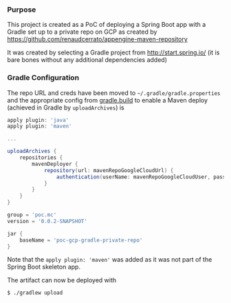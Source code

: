 ### Purpose

This project is created as a PoC of deploying a Spring Boot app with a Gradle set up to a private repo on GCP as created by https://github.com/renaudcerrato/appengine-maven-repository

It was created by selecting a Gradle project from http://start.spring.io/ (it is bare bones without any additional dependencies added)

### Gradle Configuration

The repo URL and creds have been moved to `~/.gradle/gradle.properties` and the appropriate config from [gradle.build](gradle.build) to enable a Maven deploy (achieved in Gradle by `uploadArchives`) is 

```gradle
apply plugin: 'java'
apply plugin: 'maven'

...

uploadArchives {
    repositories {
        mavenDeployer {
            repository(url: mavenRepoGoogleCloudUrl) {
                authentication(userName: mavenRepoGoogleCloudUser, password: mavenRepoGoogleCloudPassword)
            }
        }
    }
}

group = 'poc.mc'
version = '0.0.2-SNAPSHOT'

jar {
	baseName = 'poc-gcp-gradle-private-repo'
}
```
Note that the `apply plugin: 'maven'` was added as it was not part of the Spring Boot skeleton app.

The artifact can now be deployed with

```bash
$ ./gradlew upload
```
